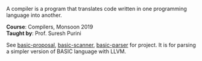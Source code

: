A compiler is a program that translates code written in one programming
language into another.

**Course**: Compilers, Monsoon 2019<br>
**Taught by**: Prof. Suresh Purini

See [basic-proposal], [basic-scanner], [basic-parser] for project. It is
for parsing a simpler version of BASIC language with LLVM.

[basic-proposal]: https://github.com/cppf/basic-proposal
[basic-scanner]: https://github.com/cppf/basic-scanner
[basic-parser]: https://github.com/cppf/basic-parser
